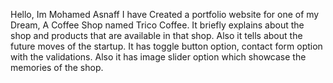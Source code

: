 Hello, Im Mohamed Asnaff
I have  Created a portfolio website for one of my Dream, A Coffee Shop named Trico Coffee. 
It briefly explains about the shop and products that are available in that shop. 
Also it tells about the future moves of the startup. It has toggle button option, contact form option with the validations.
Also it has image slider option which showcase the memories of the shop.
